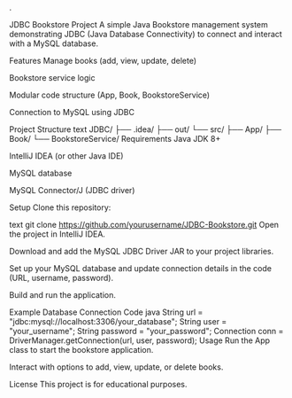 .

JDBC Bookstore Project
A simple Java Bookstore management system demonstrating JDBC (Java Database Connectivity) to connect and interact with a MySQL database.

Features
Manage books (add, view, update, delete)

Bookstore service logic

Modular code structure (App, Book, BookstoreService)

Connection to MySQL using JDBC

Project Structure
text
JDBC/
  ├── .idea/
  ├── out/
  └── src/
      ├── App/
      ├── Book/
      └── BookstoreService/
Requirements
Java JDK 8+

IntelliJ IDEA (or other Java IDE)

MySQL database

MySQL Connector/J (JDBC driver)

Setup
Clone this repository:

text
git clone https://github.com/yourusername/JDBC-Bookstore.git
Open the project in IntelliJ IDEA.

Download and add the MySQL JDBC Driver JAR to your project libraries.

Set up your MySQL database and update connection details in the code (URL, username, password).

Build and run the application.

Example Database Connection Code
java
String url = "jdbc:mysql://localhost:3306/your_database";
String user = "your_username";
String password = "your_password";
Connection conn = DriverManager.getConnection(url, user, password);
Usage
Run the App class to start the bookstore application.

Interact with options to add, view, update, or delete books.

License
This project is for educational purposes.
